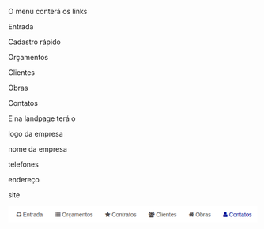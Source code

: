 O menu conterá os links

Entrada

Cadastro rápido

Orçamentos

Clientes

Obras

Contatos

E na landpage terá o

logo da empresa

nome da empresa

telefones

endereço

site

![alt text](img/01menu.png)